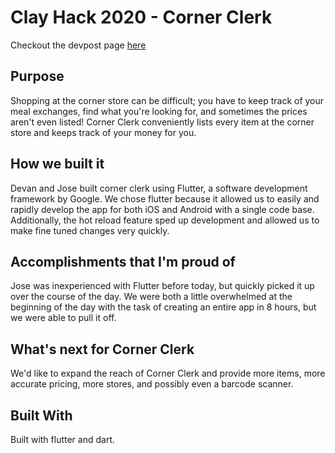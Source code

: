 # Clay Hack 2020 - Corner Clerk
Checkout the devpost page [here](https://devpost.com/software/corner-clerk)
## Purpose
Shopping at the corner store can be difficult; you have to keep track of your meal exchanges, find what you're looking for, and sometimes the prices aren't even listed! Corner Clerk conveniently lists every item at the corner store and keeps track of your money for you.

## How we built it
Devan and Jose built corner clerk using Flutter, a software development framework by Google. We chose flutter because it allowed us to easily and rapidly develop the app for both iOS and Android with a single code base. Additionally, the hot reload feature sped up development and allowed us to make fine tuned changes very quickly.

## Accomplishments that I'm proud of
Jose was inexperienced with Flutter before today, but quickly picked it up over the course of the day. We were both a little overwhelmed at the beginning of the day with the task of creating an entire app in 8 hours, but we were able to pull it off.

## What's next for Corner Clerk
We'd like to expand the reach of Corner Clerk and provide more items, more accurate pricing, more stores, and possibly even a barcode scanner.

## Built With
Built with flutter and dart.
